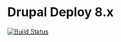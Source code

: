 Drupal Deploy 8.x
=================

[![Build Status](https://travis-ci.org/dickolsson/drupal-deploy.svg?branch=8.x-0.x)](https://travis-ci.org/dickolsson/drupal-deploy)
